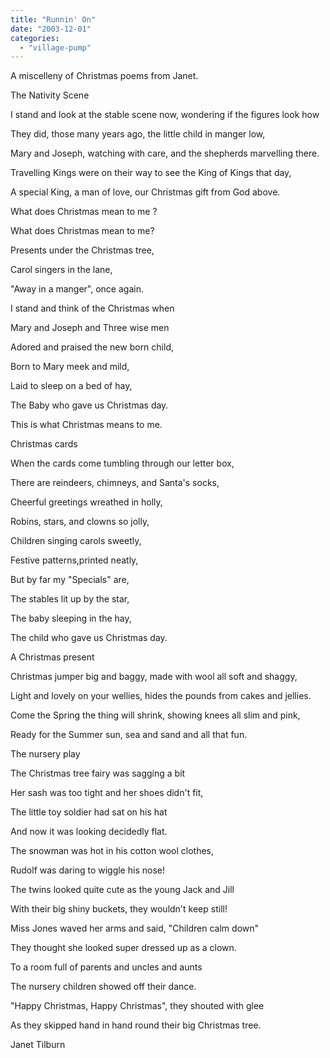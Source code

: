 ```yaml
---
title: "Runnin' On"
date: "2003-12-01"
categories: 
  - "village-pump"
---
```


A miscelleny of Christmas poems from Janet.

The Nativity Scene

I stand and look at the stable scene now, wondering if the figures look how

They did, those many years ago, the little child in manger low,

Mary and Joseph, watching with care, and the shepherds marvelling there.

Travelling Kings were on their way to see the King of Kings that day,

A special King, a man of love, our Christmas gift from God above.

What does Christmas mean to me ?

What does Christmas mean to me?

Presents under the Christmas tree,

Carol singers in the lane,

"Away in a manger", once again.

I stand and think of the Christmas when

Mary and Joseph and Three wise men

Adored and praised the new born child,

Born to Mary meek and mild,

Laid to sleep on a bed of hay,

The Baby who gave us Christmas day.

This is what Christmas means to me.

Christmas cards

When the cards come tumbling through our letter box,

There are reindeers, chimneys, and Santa's socks,

Cheerful greetings wreathed in holly,

Robins, stars, and clowns so jolly,

Children singing carols sweetly,

Festive patterns,printed neatly,

But by far my "Specials" are,

The stables lit up by the star,

The baby sleeping in the hay,

The child who gave us Christmas day.

A Christmas present

Christmas jumper big and baggy, made with wool all soft and shaggy,

Light and lovely on your wellies, hides the pounds from cakes and jellies.

Come the Spring the thing will shrink, showing knees all slim and pink,

Ready for the Summer sun, sea and sand and all that fun.

The nursery play

The Christmas tree fairy was sagging a bit

Her sash was too tight and her shoes didn't fit,

The little toy soldier had sat on his hat

And now it was looking decidedly flat.

The snowman was hot in his cotton wool clothes,

Rudolf was daring to wiggle his nose!

The twins looked quite cute as the young Jack and Jill

With their big shiny buckets, they wouldn't keep still!

Miss Jones waved her arms and said, "Children calm down"

They thought she looked super dressed up as a clown.

To a room full of parents and uncles and aunts

The nursery children showed off their dance.

"Happy Christmas, Happy Christmas", they shouted with glee

As they skipped hand in hand round their big Christmas tree.

Janet Tilburn
